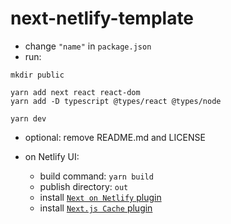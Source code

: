 # next-netlify-template

* change `"name"` in `package.json`
* run:
```
mkdir public

yarn add next react react-dom
yarn add -D typescript @types/react @types/node

yarn dev
```
* optional: remove README.md and LICENSE

* on Netlify UI:
  - build command: `yarn build`
  - publish directory: `out`
  - install [`Next on Netlify` plugin](https://app.netlify.com/plugins/@netlify/plugin-nextjs/install)
  - install [`Next.js Cache` plugin](https://app.netlify.com/plugins/netlify-plugin-cache-nextjs/install)
